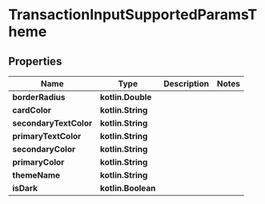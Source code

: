 
# TransactionInputSupportedParamsTheme

## Properties
Name | Type | Description | Notes
------------ | ------------- | ------------- | -------------
**borderRadius** | **kotlin.Double** |  | 
**cardColor** | **kotlin.String** |  | 
**secondaryTextColor** | **kotlin.String** |  | 
**primaryTextColor** | **kotlin.String** |  | 
**secondaryColor** | **kotlin.String** |  | 
**primaryColor** | **kotlin.String** |  | 
**themeName** | **kotlin.String** |  | 
**isDark** | **kotlin.Boolean** |  | 



